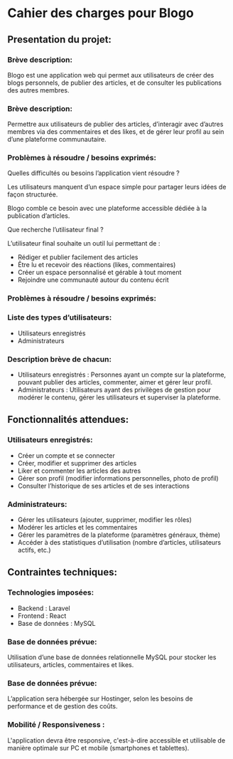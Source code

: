 # Cahier des charges pour Blogo

## Presentation du projet:

### Brève description:

Blogo est une application web qui permet aux utilisateurs de créer des blogs personnels, de publier des articles, et de consulter les publications des autres membres.

### Brève description:

Permettre aux utilisateurs de publier des articles, d’interagir avec d’autres membres via des commentaires et des likes, et de gérer leur profil au sein d’une plateforme communautaire.

### Problèmes à résoudre / besoins exprimés:

Quelles difficultés ou besoins l’application vient résoudre ?

Les utilisateurs manquent d’un espace simple pour partager leurs idées de façon structurée.

Blogo comble ce besoin avec une plateforme accessible dédiée à la publication d’articles.

Que recherche l’utilisateur final ?

L’utilisateur final souhaite un outil lui permettant de :

* Rédiger et publier facilement des articles
* Être lu et recevoir des réactions (likes, commentaires)
* Créer un espace personnalisé et gérable à tout moment
* Rejoindre une communauté autour du contenu écrit

### Problèmes à résoudre / besoins exprimés:

### Liste des types d’utilisateurs:

* Utilisateurs enregistrés
* Administrateurs

### Description brève de chacun:

* Utilisateurs enregistrés : Personnes ayant un compte sur la plateforme, pouvant publier des articles, commenter, aimer et gérer leur profil.
* Administrateurs : Utilisateurs ayant des privilèges de gestion pour modérer le contenu, gérer les utilisateurs et superviser la plateforme.

## Fonctionnalités attendues:

### Utilisateurs enregistrés:

* Créer un compte et se connecter
* Créer, modifier et supprimer des articles
* Liker et commenter les articles des autres
* Gérer son profil (modifier informations personnelles, photo de profil)
* Consulter l’historique de ses articles et de ses interactions

### Administrateurs:

* Gérer les utilisateurs (ajouter, supprimer, modifier les rôles)
* Modérer les articles et les commentaires
* Gérer les paramètres de la plateforme (paramètres généraux, thème)
* Accéder à des statistiques d’utilisation (nombre d’articles, utilisateurs actifs, etc.)

## Contraintes techniques:

### Technologies imposées:

* Backend : Laravel
* Frontend : React
* Base de données : MySQL

### Base de données prévue:

Utilisation d’une base de données relationnelle MySQL pour stocker les utilisateurs, articles, commentaires et likes.

### Base de données prévue:

L’application sera hébergée sur Hostinger, selon les besoins de performance et de gestion des coûts.

### Mobilité / Responsiveness :

L'application devra être responsive, c'est-à-dire accessible et utilisable de manière optimale sur PC et mobile (smartphones et tablettes).
